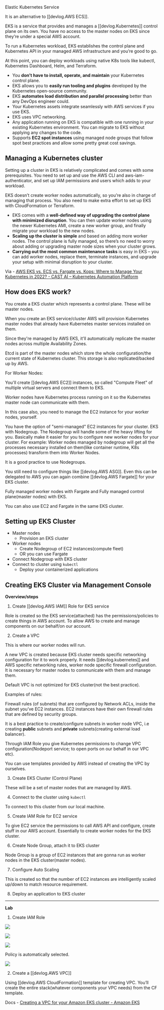 
Elastic Kubernetes Service

It is an alternative to [[devlog.AWS ECS]].

EKS is a service that provides and manages a [[devlog.Kubernetes]] control plane on its own. You have no access to the master nodes on EKS since they’re under a special AWS account.

To run a Kubernetes workload, EKS establishes the control plane and Kubernetes API in your managed AWS infrastructure and you’re good to go.

At this point, you can deploy workloads using native K8s tools like kubectl, Kubernetes Dashboard, Helm, and Terraform.

- You **don’t have to install, operate, and maintain** your Kubernetes control plane.
- EKS allows you to **easily run tooling and plugins** developed by the Kubernetes open-source community.
- EKS **automates load distribution and parallel processing** better than any DevOps engineer could.
- Your Kubernetes assets integrate seamlessly with AWS services if you use EKS.
- EKS uses VPC networking.
- Any application running on EKS is compatible with one running in your existing Kubernetes environment. You can migrate to EKS without applying any changes to the code.
- Supports **EC2 spot instances** using managed node groups that follow spot best practices and allow some pretty great cost savings.

## Managing a Kubernetes cluster

Setting up a cluster in EKS is relatively complicated and comes with some prerequisites. You need to set up and use the AWS CLI and aws-iam-authenticator, and set up IAM permissions and users which adds to your workload.

EKS doesn’t create worker nodes automatically, so you’re also in charge of managing that process. You also need to make extra effort to set up EKS with CloudFormation or Terraform.

- EKS comes with a **well-defined way of upgrading the control plane with minimized disruption**. You can then update worker nodes using the newer Kubernetes AMI, create a new worker group, and finally migrate your workload to the new nodes.
- **Scaling up the cluster is simple** and based on adding more worker nodes. The control plane is fully managed, so there’s no need to worry about adding or upgrading master node sizes when your cluster grows.
- **Carrying out the most common maintenance tasks** is easy in EKS – you can add worker nodes, replace them, terminate instances, and upgrade your setup with minimal disruption to your cluster.

Via - [AWS EKS vs. ECS vs. Fargate vs. Kops: Where to Manage Your Kubernetes in 2022? - CAST AI – Kubernetes Automation Platform](https://cast.ai/blog/aws-eks-vs-ecs-vs-fargate-where-to-manage-your-kubernetes/)

## How does EKS work?

You create a EKS cluster which represents a control plane. These will be master nodes.

When you create an EKS service/cluster AWS will provision Kubernetes master nodes that already have Kubernetes master services installed on them.

Since they're managed by AWS EKS, it'll automatically replicate the master nodes across multiple Availability Zones.

Etcd is part of the master nodes which store the whole configuration/the current state of Kubernetes cluster. This storage is also replicated/backed up by AWS.

For Worker Nodes:

You'll create [[devlog.AWS EC2]] instances, so called "Compute Fleet" of multiple virtual servers and connect them to EKS.

Worker nodes have Kubernetes process running on it so the Kubernetes master node can communicate with them.

In this case also, you need to manage the EC2 instance for your worker nodes, yourself.

You have the option of "semi-managed" EC2 instances for your cluster. EKS with Nodegroup. The Nodegroup will handle some of the heavy lifting for you. Basically make it easier for you to configure new worker nodes for your cluster.
For example: Worker nodes managed by nodegroup will get all the processes necessary installed on them(like container runtime, K8s processes) transform them into Worker Nodes.

It is a good practice to use Nodegroups.

You still need to configure things like [[devlog.AWS ASG]]. Even this can be delegated to AWS you can again combine [[devlog.AWS Fargate]] for your EKS cluster.

Fully managed worker nodes with Fargate and Fully managed control plane(master nodes) with EKS.

You can also use EC2 and Fargate in the same EKS cluster.

## Setting up EKS Cluster

- Master nodes
  - Provision an EKS cluster
- Worker nodes
  - Create Nodegroup of EC2 instances(compute fleet)
  - OR you can use Fargate
- Connect Nodegroup with EKS cluster
- Connect to cluster using `kubectl`
  - Deploy your containerized applications

## Creating EKS Cluster via Management Console

**Overview/steps**

1. Create [[devlog.AWS IAM]] Role for EKS service

Role is created so the EKS service(attached) has the permissions/policies to create things in AWS account. To allow AWS to create and manage components on our behalf/on our account.

2. Create a VPC

This is where our worker nodes will run. 

A new VPC is created because EKS cluster needs specific networking configuration for it to work properly. It needs [[devlog.kubernetes]] and AWS specific networking rules, worker node specific firewall configuration. It is necessary for master nodes to communicate with them and manage them.

Default VPC is not optimized for EKS cluster(not the best practice).

Examples of rules:

Firewall rules (of subnets) that are configured by Network ACLs, inside the subnet you’ve EC2 instances. EC2 instances have their own firewall rules that are defined by security groups.

It is a best practice to create/configure subnets in worker node VPC, i.e creating **public** subnets and **private** subnets(creating external load balancer). 

Through IAM Role you give Kubernetes permissions  to change VPC configuration(Nodeport service; to open ports on our behalf in our VPC etc).

You can use templates provided by AWS instead of creating the VPC by ourselves.

3. Create EKS Cluster (Control Plane)

These will be a set of master nodes that are managed by AWS.

4. Connect to the cluster using `kubectl`

To connect to this cluster from our local machine.

5. Create IAM Role for EC2 service

To give EC2 service the permissions to call AWS API and configure, create stuff in our AWS account. Essentially to create worker nodes for the EKS cluster.

6. Create Node Group, attach it to EKS cluster

Node Group is a group of EC2 instances that are gonna run as worker nodes in the EKS cluster(master nodes).

7. Configure Auto Scaling

This is created so that the number of EC2 instances are intelligently scaled up/down to match resource requirement.

8. Deploy an application to EKS cluster

---

**Lab**

1. Create IAM Role

![](https://res.cloudinary.com/zubayr/image/upload/v1656319924/wiki/y1xcw9jn85hmsnyy6ckw.png)

![](https://res.cloudinary.com/zubayr/image/upload/v1656319963/wiki/uier1mhwdqxdkzrkugc3.png)

![](https://res.cloudinary.com/zubayr/image/upload/v1656320002/wiki/vrof1roeuovsnm9xbzef.png)

Policy is automatically selected.

![](https://res.cloudinary.com/zubayr/image/upload/v1656320059/wiki/otyhdlqylbuzgrry5jj8.png)

2. Create a [[devlog.AWS VPC]]

Using [[devlog.AWS CloudFormation]] template for creating VPC. You’ll create the entire stack(whatever components your VPC needs) from the CF template.

Docs - [Creating a VPC for your Amazon EKS cluster - Amazon EKS](https://docs.aws.amazon.com/eks/latest/userguide/creating-a-vpc.html)